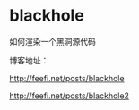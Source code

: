 # blackhole
如何渲染一个黑洞源代码

博客地址：

http://feefi.net/posts/blackhole

http://feefi.net/posts/blackhole2

